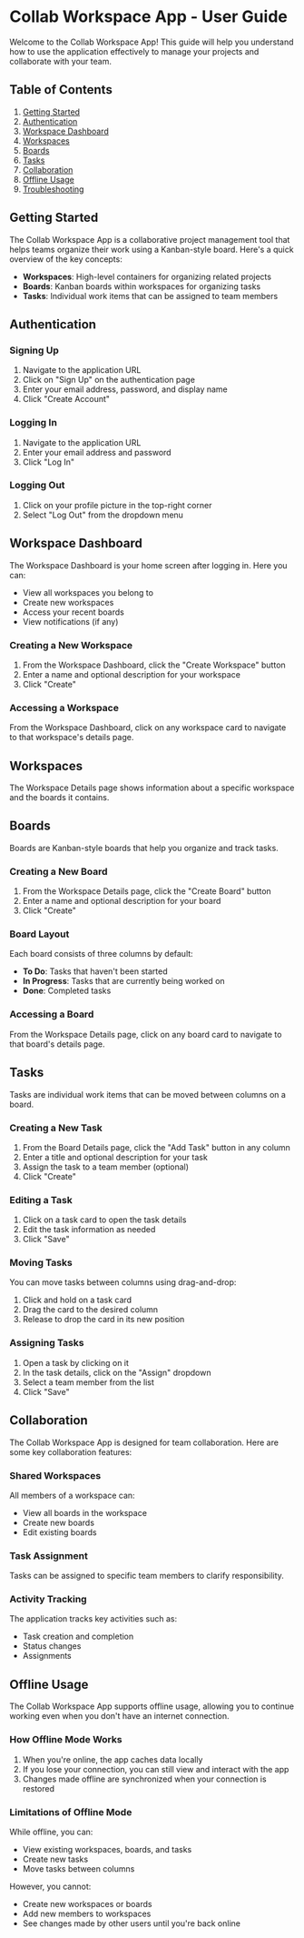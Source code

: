 # Collab Workspace App - User Guide

Welcome to the Collab Workspace App! This guide will help you understand how to use the application effectively to manage your projects and collaborate with your team.

## Table of Contents

1. [Getting Started](#getting-started)
2. [Authentication](#authentication)
3. [Workspace Dashboard](#workspace-dashboard)
4. [Workspaces](#workspaces)
5. [Boards](#boards)
6. [Tasks](#tasks)
7. [Collaboration](#collaboration)
8. [Offline Usage](#offline-usage)
9. [Troubleshooting](#troubleshooting)

## Getting Started

The Collab Workspace App is a collaborative project management tool that helps teams organize their work using a Kanban-style board. Here's a quick overview of the key concepts:

- **Workspaces**: High-level containers for organizing related projects
- **Boards**: Kanban boards within workspaces for organizing tasks
- **Tasks**: Individual work items that can be assigned to team members

## Authentication

### Signing Up

1. Navigate to the application URL
2. Click on "Sign Up" on the authentication page
3. Enter your email address, password, and display name
4. Click "Create Account"

### Logging In

1. Navigate to the application URL
2. Enter your email address and password
3. Click "Log In"

### Logging Out

1. Click on your profile picture in the top-right corner
2. Select "Log Out" from the dropdown menu

## Workspace Dashboard

The Workspace Dashboard is your home screen after logging in. Here you can:

- View all workspaces you belong to
- Create new workspaces
- Access your recent boards
- View notifications (if any)

### Creating a New Workspace

1. From the Workspace Dashboard, click the "Create Workspace" button
2. Enter a name and optional description for your workspace
4. Click "Create"

### Accessing a Workspace

From the Workspace Dashboard, click on any workspace card to navigate to that workspace's details page.

## Workspaces

The Workspace Details page shows information about a specific workspace and the boards it contains.

## Boards

Boards are Kanban-style boards that help you organize and track tasks.

### Creating a New Board

1. From the Workspace Details page, click the "Create Board" button
2. Enter a name and optional description for your board
3. Click "Create"

### Board Layout

Each board consists of three columns by default:
- **To Do**: Tasks that haven't been started
- **In Progress**: Tasks that are currently being worked on
- **Done**: Completed tasks

### Accessing a Board

From the Workspace Details page, click on any board card to navigate to that board's details page.

## Tasks

Tasks are individual work items that can be moved between columns on a board.

### Creating a New Task

1. From the Board Details page, click the "Add Task" button in any column
2. Enter a title and optional description for your task
3. Assign the task to a team member (optional)
4. Click "Create"

### Editing a Task

1. Click on a task card to open the task details
2. Edit the task information as needed
3. Click "Save"

### Moving Tasks

You can move tasks between columns using drag-and-drop:
1. Click and hold on a task card
2. Drag the card to the desired column
3. Release to drop the card in its new position

### Assigning Tasks

1. Open a task by clicking on it
2. In the task details, click on the "Assign" dropdown
3. Select a team member from the list
4. Click "Save"

## Collaboration

The Collab Workspace App is designed for team collaboration. Here are some key collaboration features:

### Shared Workspaces

All members of a workspace can:
- View all boards in the workspace
- Create new boards
- Edit existing boards

### Task Assignment

Tasks can be assigned to specific team members to clarify responsibility.

### Activity Tracking

The application tracks key activities such as:
- Task creation and completion
- Status changes
- Assignments

## Offline Usage

The Collab Workspace App supports offline usage, allowing you to continue working even when you don't have an internet connection.

### How Offline Mode Works

1. When you're online, the app caches data locally
2. If you lose your connection, you can still view and interact with the app
3. Changes made offline are synchronized when your connection is restored

### Limitations of Offline Mode

While offline, you can:
- View existing workspaces, boards, and tasks
- Create new tasks
- Move tasks between columns

However, you cannot:
- Create new workspaces or boards
- Add new members to workspaces
- See changes made by other users until you're back online
